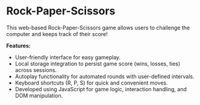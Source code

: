 # Rock-Paper-Scissors

This web-based Rock-Paper-Scissors game allows users to challenge the computer and keeps track of their score!

**Features:**

* User-friendly interface for easy gameplay.
* Local storage integration to persist game score (wins, losses, ties) across sessions.
* Autoplay functionality for automated rounds with user-defined intervals.
* Keyboard shortcuts (R, P, S) for quick and convenient moves.
* Developed using JavaScript for game logic, interaction handling, and DOM manipulation.
